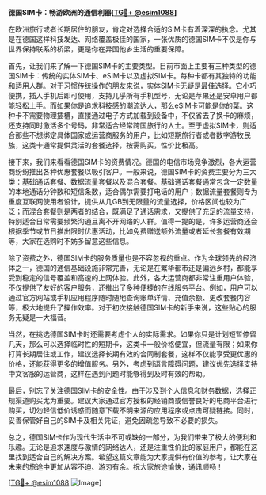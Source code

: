 **德国SIM卡：畅游欧洲的通信利器[[TG💪+ @esim1088](https://t.me/s/esim1088)]**

在欧洲旅行或者长期居住的朋友，肯定对选择合适的SIM卡有着深深的执念。尤其是在德国这样科技发达、网络覆盖极佳的国家，一张优质的德国SIM卡不仅是你与世界保持联系的桥梁，更是你在异国他乡生活的重要保障。

首先，让我们来了解一下德国SIM卡的主要类型。目前市面上主要有三种类型的德国SIM卡：传统的实体SIM卡、eSIM卡以及虚拟SIM卡。每种卡都有其独特的功能和适用人群。对于习惯传统操作的朋友来说，实体SIM卡无疑是最佳选择。它小巧便携，插入手机后即可使用，支持几乎所有手机型号，无论是苹果还是安卓用户都能轻松上手。而如果你是追求科技感的潮流达人，那么eSIM卡可能是你的菜。这种卡不需要物理插槽，直接通过电子方式加载到设备中，不仅省去了换卡的麻烦，还支持同时激活多个号码，非常适合经常跨国旅行的人士。至于虚拟SIM卡，则适合那些不想绑定具体国家或运营商服务的用户，比如短期旅行者或者数字游牧民族，这类卡通常提供灵活的套餐选择，按需购买，性价比极高。

接下来，我们来看看德国SIM卡的资费情况。德国的电信市场竞争激烈，各大运营商纷纷推出各种优惠套餐以吸引客户。一般来说，德国SIM卡的资费主要分为三大类：基础通话套餐、数据流量套餐以及混合套餐。基础通话套餐通常包含一定数量的本地通话分钟数和短信条数，适合偶尔需要打电话的用户；数据流量套餐则专为重度互联网使用者设计，提供从几GB到无限量的流量选择，价格区间也较为广泛；而混合套餐则是两者的结合，既满足了通话需求，又提供了充足的流量支持，特别适合日常需要频繁沟通且离不开网络的人群。值得一提的是，许多运营商还会根据季节或节日推出限时优惠活动，比如免费赠送额外流量或者延长套餐有效期等，大家在选购时不妨多留意这些信息。

除了资费之外，德国SIM卡的服务质量也是不容忽视的重点。作为全球领先的经济体之一，德国的通信基础设施非常完善，无论是在繁华都市还是偏远乡村，都能享受到稳定的信号覆盖和高速的上网体验。此外，各大运营商都非常注重用户体验，不仅提供了友好的客户服务，还推出了多种便捷的在线服务平台。例如，用户可以通过官方网站或手机应用程序随时随地查询账单详情、充值余额、更改套餐内容等，极大地提升了操作效率。对于初次接触德国SIM卡的新手来说，这些贴心的服务无疑是一大福音。

当然，在挑选德国SIM卡时还需要考虑个人的实际需求。如果你只是计划短暂停留几天，那么可以选择临时性的短期卡，这类卡一般价格便宜，但流量有限；如果你打算长期居住或工作，建议选择长期有效的合同制套餐，这样不仅能享受更优惠的价格，还能获得更多的增值服务。另外，考虑到语言障碍问题，建议优先选择支持中文客服的运营商，这样在遇到问题时能够得到及时有效的帮助。

最后，别忘了关注德国SIM卡的安全性。由于涉及到个人信息和财务数据，选择正规渠道购买尤为重要。建议大家通过官方授权的经销商或信誉良好的电商平台进行购买，切勿轻信低价诱惑而随意下载不明来源的应用程序或点击可疑链接。同时，妥善保管好自己的SIM卡及相关凭证，避免因疏忽导致不必要的损失。

总之，德国SIM卡作为现代生活中不可或缺的一部分，为我们带来了极大的便利和乐趣。无论是追求速度与激情的网络达人，还是注重性价比的家庭用户，都能在这里找到适合自己的解决方案。希望这篇文章能为大家提供有价值的参考，让大家在未来的旅途中更加从容不迫、游刃有余。祝大家旅途愉快，通讯顺畅！

[[TG💪+ @esim1088](https://t.me/s/esim1088) ![Image](https://i.postimg.cc/4NQfJmqS/Snipaste-2025-05-13-00-14-12.png)]